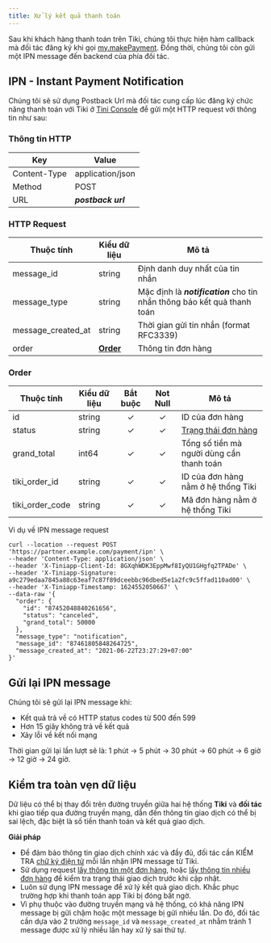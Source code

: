 ```yaml
---
title: Xử lý kết quả thanh toán
---
```


Sau khi khách hàng thanh toán trên Tiki, chúng tôi thực hiện hàm callback mà đối tác đăng ký khi gọi [my.makePayment](../../../api/open/make-payment.md).
Đồng thời, chúng tôi còn gửi một IPN message đến backend của phía đối tác.

## IPN - Instant Payment Notification

Chúng tôi sẽ sử dụng Postback Url mà đối tác cung cấp lúc đăng ký chức năng thanh toán với Tiki ở [Tini Console](https://developers.tiki.vn/apps) để gửi một HTTP request với thông tin như sau:

### Thông tin HTTP

| Key          | Value              |
| ------------ | ------------------ |
| Content-Type | application/json   |
| Method       | POST               |
| URL          | _**postback url**_ |

### HTTP Request

| Thuộc tính         | Kiểu dữ liệu        | Mô tả                                                                    |
| ------------------ | ------------------- | ------------------------------------------------------------------------ |
| message_id         | string              | Định danh duy nhất của tin nhắn                                          |
| message_type       | string              | Mặc định là _**notification**_ cho tin nhắn thông báo kết quả thanh toán |
| message_created_at | string              | Thời gian gửi tin nhắn (format RFC3339)                                  |
| order              | **[Order](#order)** | Thông tin đơn hàng                                                       |


### Order

| Thuộc tính      | Kiểu dữ liệu | Bắt buộc | Not Null | Mô tả                                     |
| --------------- | ------------ | :------: | :------: | ----------------------------------------- |
| id              | string       |    ✓     |    ✓     | ID của đơn hàng                           |
| status          | string       |    ✓     |    ✓     | [Trạng thái đơn hàng](order-status)       |
| grand_total     | int64        |    ✓     |    ✓     | Tổng số tiền mà người dùng cần thanh toán |
| tiki_order_id   | string       |    ✓     |    ✓     | ID của đơn hàng nằm ở hệ thống Tiki       |
| tiki_order_code | string       |    ✓     |    ✓     | Mã đơn hàng nằm ở hệ thống Tiki           |

Vi dụ về IPN message request

```
curl --location --request POST 'https://partner.example.com/payment/ipn' \
--header 'Content-Type: application/json' \
--header 'X-Tiniapp-Client-Id: 8GXqhWDK3EppMwf8IyQU1GHgfq2TPADe' \
--header 'X-Tiniapp-Signature: a9c279edaa7845a88c63eaf7c87f89dceebbc96dbed5e1a2fc9c5ffad110ad00' \
--header 'X-Tiniapp-Timestamp: 1624552050667' \
--data-raw '{
  "order": {
    "id": "87452048840261656",
    "status": "canceled",
    "grand_total": 50000
  },
  "message_type": "notification",
  "message_id": "87461805848264725",
  "message_created_at": "2021-06-22T23:27:29+07:00"
}'
```

## Gửi lại IPN message
Chúng tôi sẽ gửi lại IPN message khi:

+ Kết quả trả về có HTTP status codes từ 500 đến 599
+ Hơn 15 giây không trả về kết quả
+ Xảy lỗi về kết nối mạng

Thời gian gửi lại lần lượt sẽ là: 1 phút -> 5 phút -> 30 phút -> 60 phút -> 6 giờ -> 12 giờ -> 24 giờ.

## Kiểm tra toàn vẹn dữ liệu

Dữ liệu có thể bị thay đổi trên đường truyền giữa hai hệ thống **Tiki** và **đối tác** khi giao tiếp qua đường truyền mạng, dẫn đến thông tin giao dịch có thể bị sai lệch, đặc biệt là số tiền thanh toán và kết quả giao dịch.

**Giải pháp**

+ Để đảm bảo thông tin giao dịch chính xác và đầy đủ, đối tác cần KIỂM TRA [chữ ký điện tử](../platform-api/calculate-signature) mỗi lần nhận IPN message từ Tiki.
+ Sử dụng request [lấy thông tin một đơn hàng](get-order), hoặc [lấy thông tin nhiều đơn hàng](list-orders) để kiểm tra trạng thái giao dịch trước khi cập nhật.
+ Luôn sử dụng IPN message để xử lý kết quả giao dịch. Khắc phục trường hợp khi thanh toán app Tiki bị đóng bất ngờ.
+ Vì phụ thuộc vào đường truyền mạng và hệ thống, có khả năng IPN message bị gửi chậm hoặc một message bị gửi nhiều lần. Do đó, đối tác cần dựa vào 2 trường `message_id` và `message_created_at` nhằm tránh 1 message được xử lý nhiều lần hay xử lý sai thứ tự.